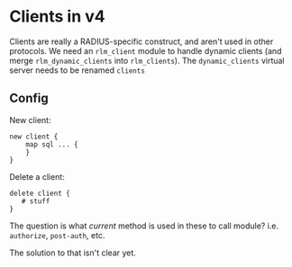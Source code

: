 # Clients in v4

Clients are really a RADIUS-specific construct, and aren't used in other protocols.  We need an `rlm_client` module to handle dynamic clients (and merge `rlm_dynamic_clients` into `rlm_clients`).  The `dynamic_clients` virtual server needs to be renamed `clients`

## Config

New client:

    new client {
        map sql ... {
        }
    }

Delete a client:

    delete client {
       # stuff
    }

The question is what *current* method is used in these to call module?  i.e. `authorize`, `post-auth`, etc.

The solution to that isn't clear yet.